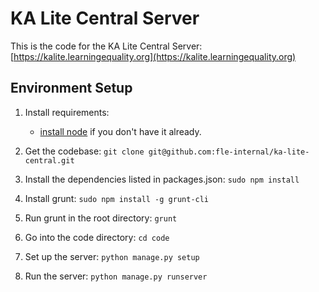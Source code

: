 # KA Lite Central Server

This is the code for the KA Lite Central Server: [https://kalite.learningequality.org](https://kalite.learningequality.org)

## Environment Setup 

1. Install requirements: 
    - [install node](http://nodejs.org/download/) if you don't have it already. 

2. Get the codebase: `git clone git@github.com:fle-internal/ka-lite-central.git`
 
3. Install the dependencies listed in packages.json: `sudo npm install`

4. Install grunt: `sudo npm install -g grunt-cli`

5. Run grunt in the root directory: `grunt`

6. Go into the code directory: `cd code`

7. Set up the server: `python manage.py setup`

8. Run the server: `python manage.py runserver`
